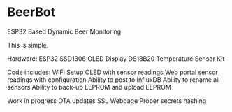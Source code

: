 # BeerBot
ESP32 Based Dynamic Beer Monitoring 

This is simple.

Hardware:
ESP32
SSD1306 OLED Display
DS18B20 Temperature Sensor Kit

Code includes:
WiFi Setup
OLED with sensor readings
Web portal sensor readings with configuration
Ability to post to InfluxDB
Ability to rename all sensors
Ability to back-up EEPROM and upload EEPROM

Work in progress
OTA updates
SSL Webpage
Proper secrets hashing
